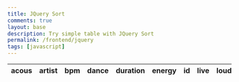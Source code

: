 ```yaml
---
title: JQuery Sort
comments: true
layout: base
description: Try simple table with JQuery Sort
permalink: /frontend/jquery
tags: [javascript]
---
```

<head>
    <!-- JQuery -->
    <script type="text/javascript" language="javascript" src="https://code.jquery.com/jquery-3.5.1.js"></script>
    <script type="text/javascript" language="javascript" src="https://cdn.datatables.net/1.13.4/js/jquery.dataTables.min.js"></script>
    <!-- Bootstrap -->
    <script type="text/javascript" language="javascript" src="https://cdn.datatables.net/1.13.4/js/dataTables.bootstrap5.min.js"></script>
    <style>
        #flaskTable th:first-child {
            width: 75px;
        }
        #flaskTable td:not(:first-child) {
          width: 150px;
        }
    </style>

</head>

<table id="flaskTable" class="table table-striped nowrap" style="width:100%">
    <thead id="flaskHead">
        <tr>
            <th>acous</th>
            <th>artist</th>
            <th>bpm</th>
            <th>dance</th>
            <th>duration</th>
            <th>energy</th>
            <th>id</th>
            <th>live</th>
            <th>loud</th>
            <th>popular</th>
            <th>speech</th>
            <th>title</th>
            <th>genre</th>
            <th>valence</th>
            <th>year</th>
        </tr>
    </thead>
    <tbody id="flaskBody"></tbody>
</table>

<script>
  $(document).ready(function() {
    fetch('https://playourshiny.duckdns.org/songdatabase', { mode: 'cors' })
    .then(response => {
      if (!response.ok) {
        throw new Error('API response failed');
      }
      return response.json();
    })
    .then(data => {
      for (const row of data) {
        $('#flaskBody').append('<tr><td>' + 
            row.acousticness + '</td><td>' +
            row.artist + '</td><td>' +
            row.bpm + '</td><td>' +
            row.danceability + '</td><td>' +
            row.duration + '</td><td>' +
            row.energy + '</td><td>' +
            row.id + '</td><td>' +
            row.liveness + '</td><td>' +
            row.loudness + '</td><td>' +
            row.popularity + '</td><td>' +
            row.speechiness + '</td><td>' +
            row.title + '</td><td>' +
            row.top_genre + '</td><td>' +
            row.valence + '</td><td>' +
            row.year + '</td><tr>');
      }
      $("#flaskTable").DataTable();
    })
    .catch(error => {
      console.error('Error:', error);
    });
  });
</script>


